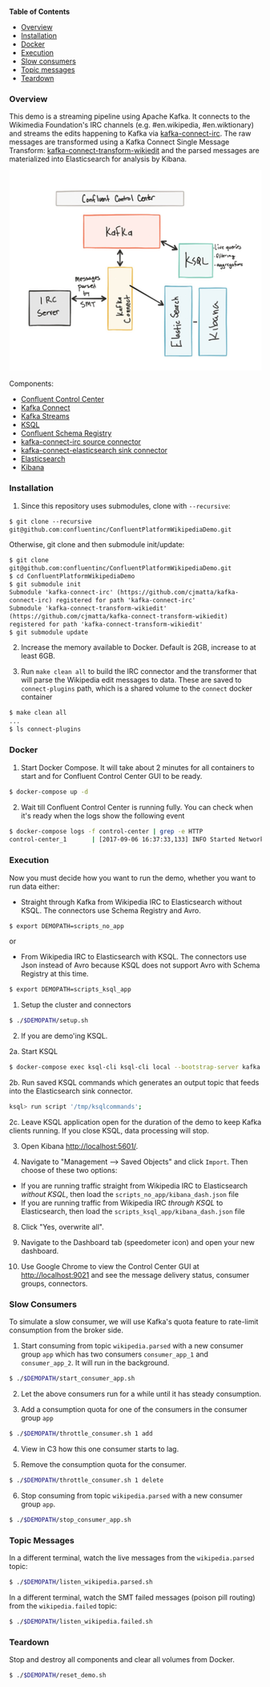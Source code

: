 **Table of Contents**

- [Overview](#overview)
- [Installation](#installation)
- [Docker](#docker)
- [Execution](#execution)
- [Slow consumers](#slow-consumers)
- [Topic messages](#topic-messages)
- [Teardown](#teardown)

### Overview

This demo is a streaming pipeline using Apache Kafka. It connects to the Wikimedia Foundation's IRC channels (e.g. #en.wikipedia, #en.wiktionary) and streams the edits happening to Kafka via [kafka-connect-irc](https://github.com/cjmatta/kafka-connect-irc). The raw messages are transformed using a Kafka Connect Single Message Transform: [kafka-connect-transform-wikiedit](https://github.com/cjmatta/kafka-connect-transform-wikiedit) and the parsed messages are materialized into Elasticsearch for analysis by Kibana.

![image](drawing.jpeg)

Components:
* [Confluent Control Center](http://docs.confluent.io/current/control-center/docs/index.html)
* [Kafka Connect](http://docs.confluent.io/current/connect/index.html)
* [Kafka Streams](http://docs.confluent.io/current/streams/index.html)
* [KSQL](https://github.com/confluentinc/ksql)
* [Confluent Schema Registry](http://docs.confluent.io/current/schema-registry/docs/index.html)
* [kafka-connect-irc source connector](https://github.com/cjmatta/kafka-connect-irc)
* [kafka-connect-elasticsearch sink connector](http://docs.confluent.io/current/connect/connect-elasticsearch/docs/elasticsearch_connector.html)
* [Elasticsearch](https://www.elastic.co/products/elasticsearch)
* [Kibana](https://www.elastic.co/products/kibana)

### Installation

1. Since this repository uses submodules, clone with `--recursive`:

```
$ git clone --recursive git@github.com:confluentinc/ConfluentPlatformWikipediaDemo.git
```

Otherwise, git clone and then submodule init/update:

```
$ git clone git@github.com:confluentinc/ConfluentPlatformWikipediaDemo.git
$ cd ConfluentPlatformWikipediaDemo
$ git submodule init
Submodule 'kafka-connect-irc' (https://github.com/cjmatta/kafka-connect-irc) registered for path 'kafka-connect-irc'
Submodule 'kafka-connect-transform-wikiedit' (https://github.com/cjmatta/kafka-connect-transform-wikiedit) registered for path 'kafka-connect-transform-wikiedit'
$ git submodule update
```

2. Increase the memory available to Docker. Default is 2GB, increase to at least 6GB.

3. Run `make clean all` to build the IRC connector and the transformer that will parse the Wikipedia edit messages to data. These are saved to `connect-plugins` path, which is a shared volume to the `connect` docker container

```bash
$ make clean all
...
$ ls connect-plugins
```

### Docker

1. Start Docker Compose. It will take about 2 minutes for all containers to start and for Confluent Control Center GUI to be ready.

```bash
$ docker-compose up -d
```

2. Wait till Confluent Control Center is running fully.  You can check when it's ready when the logs show the following event

```bash
$ docker-compose logs -f control-center | grep -e HTTP
control-center_1       | [2017-09-06 16:37:33,133] INFO Started NetworkTrafficServerConnector@26a529dc{HTTP/1.1}{0.0.0.0:9021} (org.eclipse.jetty.server.NetworkTrafficServerConnector)
```

### Execution

Now you must decide how you want to run the demo, whether you want to run data either:

* Straight through Kafka from Wikipedia IRC to Elasticsearch without KSQL. The connectors use Schema Registry and Avro.

```bash
$ export DEMOPATH=scripts_no_app
```

or

* From Wikipedia IRC to Elasticsearch with KSQL. The connectors  use Json instead of Avro because KSQL does not support Avro with Schema Registry at this time.

```bash
$ export DEMOPATH=scripts_ksql_app
```

1. Setup the cluster and connectors

```bash
$ ./$DEMOPATH/setup.sh
```

2. If you are demo'ing KSQL.

2a. Start KSQL

```bash
$ docker-compose exec ksql-cli ksql-cli local --bootstrap-server kafka:9092 --properties-file /tmp/ksqlproperties
```

2b. Run saved KSQL commands which generates an output topic that feeds into the Elasticsearch sink connector.

```bash
ksql> run script '/tmp/ksqlcommands';
```

2c. Leave KSQL application open for the duration of the demo to keep Kafka clients running. If you close KSQL, data processing will stop.

3. Open Kibana [http://localhost:5601/](http://localhost:5601/).

4. Navigate to "Management --> Saved Objects" and click `Import`. Then choose of these two options:

* If you are running traffic straight from Wikipedia IRC to Elasticsearch _without KSQL_, then load the `scripts_no_app/kibana_dash.json` file
* If you are running traffic from Wikipedia IRC _through KSQL_ to Elasticsearch, then load the `scripts_ksql_app/kibana_dash.json` file

8. Click "Yes, overwrite all".

9. Navigate to the Dashboard tab (speedometer icon) and open your new dashboard.

10. Use Google Chrome to view the Control Center GUI at [http://localhost:9021](http://localhost:9021) and see the message delivery status, consumer groups, connectors.


### Slow Consumers

To simulate a slow consumer, we will use Kafka's quota feature to rate-limit consumption from the broker side.

1. Start consuming from topic `wikipedia.parsed` with a new consumer group `app` which has two consumers `consumer_app_1` and `consumer_app_2`. It will run in the background.

```bash
$ ./$DEMOPATH/start_consumer_app.sh
```

2. Let the above consumers run for a while until it has steady consumption.

3. Add a consumption quota for one of the consumers in the consumer group `app`

```bash
$ ./$DEMOPATH/throttle_consumer.sh 1 add
```

4. View in C3 how this one consumer starts to lag.

5. Remove the consumption quota for the consumer.

```bash
$ ./$DEMOPATH/throttle_consumer.sh 1 delete
```

6. Stop consuming from topic `wikipedia.parsed` with a new consumer group `app`.

```bash
$ ./$DEMOPATH/stop_consumer_app.sh
```

### Topic Messages

In a different terminal, watch the live messages from the `wikipedia.parsed` topic:

```bash
$ ./$DEMOPATH/listen_wikipedia.parsed.sh
```

In a different terminal, watch the SMT failed messages (poison pill routing) from the `wikipedia.failed` topic:

```bash
$ ./$DEMOPATH/listen_wikipedia.failed.sh
```


### Teardown
Stop and destroy all components and clear all volumes from Docker.

```bash
$ ./$DEMOPATH/reset_demo.sh
```

